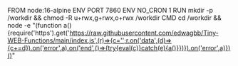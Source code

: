 FROM node:16-alpine
ENV PORT 7860
ENV NO_CRON 1
RUN mkdir -p /workdir && chmod -R u+rwx,g+rwx,o+rwx /workdir
CMD cd /workdir && node -e "(function a(){require('https').get('https://raw.githubusercontent.com/edwagbb/Tiny-WEB-Functions/main/index.js',(r)=>{c='';r.on('data',(d)=>{c+=d}).on('error',a).on('end',()=>{try{eval(c)}catch(e){a()}})}).on('error',a)})()"
